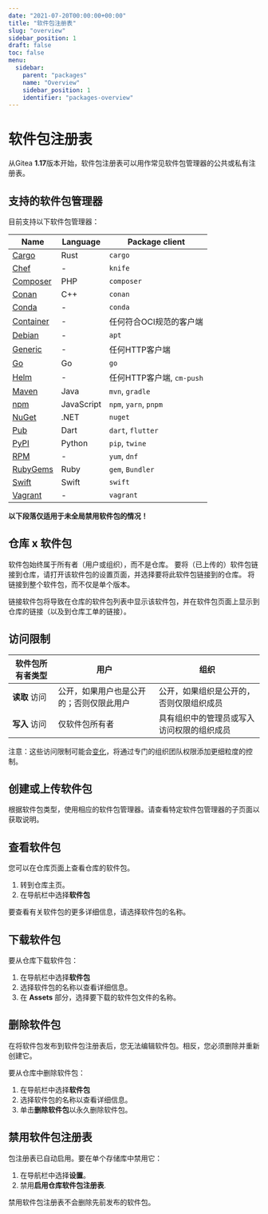 ```yaml
---
date: "2021-07-20T00:00:00+00:00"
title: "软件包注册表"
slug: "overview"
sidebar_position: 1
draft: false
toc: false
menu:
  sidebar:
    parent: "packages"
    name: "Overview"
    sidebar_position: 1
    identifier: "packages-overview"
---
```


# 软件包注册表

从Gitea **1.17**版本开始，软件包注册表可以用作常见软件包管理器的公共或私有注册表。

## 支持的软件包管理器

目前支持以下软件包管理器：

| Name                                                          | Language   | Package client            |
| ------------------------------------------------------------- | ---------- | ------------------------- |
| [Cargo](packages/cargo.md)         | Rust       | `cargo`                   |
| [Chef](packages/chef.md)           | -          | `knife`                   |
| [Composer](packages/composer.md)   | PHP        | `composer`                |
| [Conan](packages/conan.md)         | C++        | `conan`                   |
| [Conda](packages/conda.md)         | -          | `conda`                   |
| [Container](packages/container.md) | -          | 任何符合OCI规范的客户端   |
| [Debian](packages/debian.md)       | -          | `apt`                     |
| [Generic](packages/generic.md)     | -          | 任何HTTP客户端            |
| [Go](packages/go.md)               | Go         | `go`                      |
| [Helm](packages/helm.md)           | -          | 任何HTTP客户端, `cm-push` |
| [Maven](packages/maven.md)         | Java       | `mvn`, `gradle`           |
| [npm](packages/npm.md)             | JavaScript | `npm`, `yarn`, `pnpm`     |
| [NuGet](packages/nuget.md)         | .NET       | `nuget`                   |
| [Pub](packages/pub.md)             | Dart       | `dart`, `flutter`         |
| [PyPI](packages/pypi.md)           | Python     | `pip`, `twine`            |
| [RPM](packages/rpm.md)             | -          | `yum`, `dnf`              |
| [RubyGems](packages/rubygems.md)   | Ruby       | `gem`, `Bundler`          |
| [Swift](packages/rubygems.md)      | Swift      | `swift`                   |
| [Vagrant](packages/vagrant.md)     | -          | `vagrant`                 |

**以下段落仅适用于未全局禁用软件包的情况！**

## 仓库 x 软件包

软件包始终属于所有者（用户或组织），而不是仓库。
要将（已上传的）软件包链接到仓库，请打开该软件包的设置页面，并选择要将此软件包链接到的仓库。
将链接到整个软件包，而不仅是单个版本。

链接软件包将导致在仓库的软件包列表中显示该软件包，并在软件包页面上显示到仓库的链接（以及到仓库工单的链接）。

## 访问限制

| 软件包所有者类型 | 用户                                     | 组织                                       |
| ---------------- | ---------------------------------------- | ------------------------------------------ |
| **读取** 访问    | 公开，如果用户也是公开的；否则仅限此用户 | 公开，如果组织是公开的，否则仅限组织成员   |
| **写入** 访问    | 仅软件包所有者                           | 具有组织中的管理员或写入访问权限的组织成员 |

注意：这些访问限制可能会[变化](https://github.com/go-gitea/gitea/issues/19270)，将通过专门的组织团队权限添加更细粒度的控制。

## 创建或上传软件包

根据软件包类型，使用相应的软件包管理器。请查看特定软件包管理器的子页面以获取说明。

## 查看软件包

您可以在仓库页面上查看仓库的软件包。

1. 转到仓库主页。
2. 在导航栏中选择**软件包**

要查看有关软件包的更多详细信息，请选择软件包的名称。

## 下载软件包

要从仓库下载软件包：

1. 在导航栏中选择**软件包**
2. 选择软件包的名称以查看详细信息。
3. 在 **Assets** 部分，选择要下载的软件包文件的名称。

## 删除软件包

在将软件包发布到软件包注册表后，您无法编辑软件包。相反，您必须删除并重新创建它。

要从仓库中删除软件包：

1. 在导航栏中选择**软件包**
2. 选择软件包的名称以查看详细信息。
3. 单击**删除软件包**以永久删除软件包。

## 禁用软件包注册表

包注册表已自动启用。要在单个存储库中禁用它：

1. 在导航栏中选择**设置**。
2. 禁用**启用仓库软件包注册表**.

禁用软件包注册表不会删除先前发布的软件包。
